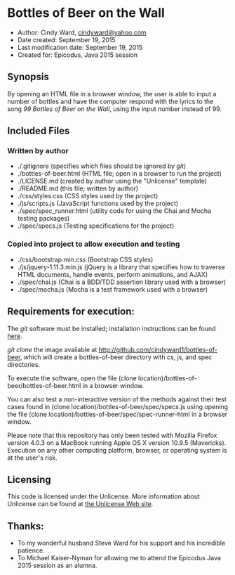 # Bottles of Beer on the Wall

* Author: Cindy Ward, cindyward@yahoo.com
* Date created: September 19, 2015
* Last modification date: September 19, 2015
* Created for: Epicodus, Java 2015 session

## Synopsis

By opening an HTML file in a browser window, the user is able to input a number of bottles and have the computer respond with the lyrics to the song _99 Bottles of Beer on the Wall_, using the input number instead of 99. 

## Included Files

### Written by author
* ./.gitignore (specifies which files should be ignored by _git_)
* ./bottles-of-beer.html (HTML file; open in a browser to run the project)
* ./LICENSE.md (created by author using the "Unlicense" template)
* ./README.md (this file; written by author)
* ./css/styles.css (CSS styles used by the project)
* ./js/scripts.js (JavaScript functions used by the project)
* ./spec/spec_runner.html (utility code for using the Chai and Mocha testing packages)
* ./spec/specs.js (Testing specifications for the project)

### Copied into project to allow execution and testing

* ./css/bootstrap.min.css (Bootstrap CSS styles)
* ./js/jquery-1.11.3.min.js (jQuery is a library that specifies how to traverse HTML documents, handle events, perform animations, and AJAX)
* ./spec/chai.js (Chai is a BDD/TDD assertion library used with a browser)
* ./spec/mocha.js (Mocha is a test framework used with a browser)

## Requirements for execution:

The _git_ software must be installed; installation instructions can be found [here](http://git-scm.com/book/en/v2/Getting-Started-Installing-Git).

_git clone_ the image available at http://github.com/cindyward1/bottles-of-beer, which will create a bottles-of-beer directory with cs, js, and spec directories.

To execute the software, open the file (clone location)/bottles-of-beer/bottles-of-beer.html in a browser window. 

You can also test a non-interactive version of the methods against their test cases found in (clone location)/bottles-of-beer/spec/specs.js using opening the file (clone location)/bottles-of-beer/spec/spec-runner-html in a browser window.

Please note that this repository has only been tested with Mozilla Firefox version 4.0.3 on a MacBook running Apple OS X version 10.9.5 (Mavericks). Execution on any other computing platform, browser, or operating system is at the user's risk.

## Licensing

This code is licensed under the Unlicense. More information about Unlicense can be found at [the Unlicense Web site](http://unlicense.org).

## Thanks:

* To my wonderful husband Steve Ward for his support and his incredible patience.
* To Michael Kaiser-Nyman for allowing me to attend the Epicodus Java 2015 session as an alumna.

